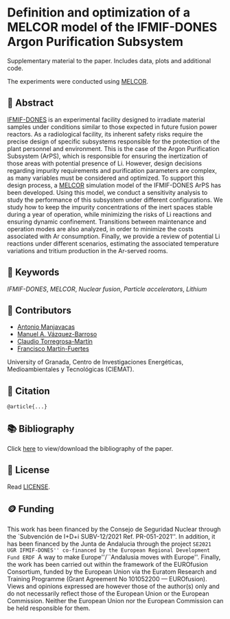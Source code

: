 # Definition and optimization of a MELCOR model of the IFMIF-DONES Argon Purification Subsystem

Supplementary material to the paper. Includes data, plots and additional code.

The experiments were conducted using [MELCOR](https://www.sandia.gov/MELCOR/).

## 📖 Abstract

[IFMIF-DONES](https://ifmif-dones.es/) is an experimental facility designed to irradiate material samples under conditions similar to those expected in future fusion power reactors. As a radiological facility, its inherent safety risks require the precise design of specific subsystems responsible for the protection of the plant personnel and environment. This is the case of the Argon Purification Subsystem (ArPS), which is responsible for ensuring the inertization of those areas with potential presence of Li. However, design decisions regarding impurity requirements and purification parameters are complex, as many variables must be considered and optimized. To support this design process, a [MELCOR](https://www.sandia.gov/MELCOR/) simulation model of the IFMIF-DONES ArPS has been developed. Using this model, we conduct a sensitivity analysis to study the performance of this subsystem under different configurations. We study how to keep the impurity concentrations of the inert spaces stable during a year of operation, while minimizing the risks of Li reactions and ensuring dynamic confinement. Transitions between maintenance and operation modes are also analyzed, in order to minimize the costs associated with Ar consumption. Finally, we provide a review of potential Li reactions under different scenarios, estimating the associated temperature variations and tritium production in the Ar-served rooms.

## 🔑 Keywords

*IFMIF-DONES*, *MELCOR*, *Nuclear fusion*, *Particle accelerators*, *Lithium*

## 👥 Contributors

* [Antonio Manjavacas](mailto:manjavacas@ugr.es)
* [Manuel A. Vázquez-Barroso](mailto:manvazbar@ugr.es)
* [Claudio Torregrosa-Martín](mailto:cltorregrosa@ugr.es)
* [Francisco Martín-Fuertes](mailto:francisco.martin-fuertes@ciemat.es)

University of Granada, Centro de Investigaciones Energéticas, Medioambientales y Tecnológicas (CIEMAT).

## 📝 Citation

```
@article{...}
```

## 📚 Bibliography

Click [here](bibliography.bib) to view/download the bibliography of the paper.

## 📄 License

Read [LICENSE](./LICENSE).

## 🪙 Funding

This work has been financed by the Consejo de Seguridad Nuclear through the `Subvención de I+D+i SUBV-12/2021 Ref. PR-051-2021''. In addition, it has been financed by the Junta de Andalucia through the project ``SE2021 UGR IFMIF-DONES'' co-financed by the European Regional Development Fund ERDF ``A way to make Europe''/``Andalusia moves with Europe''. Finally, the work has been carried out within the framework of the EUROfusion Consortium, funded by the European Union via the Euratom Research and Training Programme (Grant Agreement No 101052200 — EUROfusion). Views and opinions expressed are however those of the author(s) only and do not necessarily reflect those of the European Union or the European Commission. Neither the European Union nor the European Commission can be held responsible for them. 
